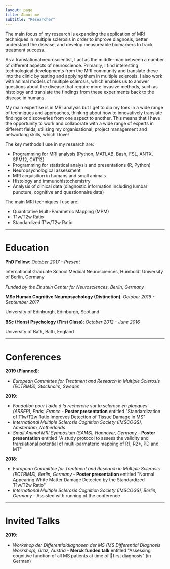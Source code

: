 ```yaml
---
layout: page
title: About me
subtitle: "Researcher"
---
```


The main focus of my research is expanding the application of MRI techniques in multiple sclerosis in order to improve diagnosis, better understand the disease, and develop measureable biomarkers to track treatment success. 

As a translational neuroscientist, I act as the middle-man between a number of different aspects of neuroscience. Primarily, I find interesting technological developments from the MRI community and translate these into the clinic by testing and applying them in multiple sclerosis. I also work with animal models of multiple sclerosis, which enables us to answer questions about the disease that require more invasive methods, such as histology and translate the findings from these experiments back to the disease in humans. 

My main expertise is in MRI analysis but I get to dip my toes in a wide range of techniques and approaches, thinking about how to innovatively translate findings or discoveries from one aspect to another. This means that I have the opportunity to work and collaborate with a wide range of experts in different fields, utilising my organisational, project management and networking skills, which I love!

The key methods I use in my research are: 

- Programming for MRI analysis (Python, MATLAB, Bash, FSL, ANTX, SPM12, CAT12)
- Programming for statistical analysis and presentations (R, Python)
- Neuropsychological assessment
- MRI acquisition in humans and small animals
- Histology and immunohistochemistry
- Analysis of clinical data (diagnostic information including lumbar puncture, cognitive and questionnaire data)

The main MRI techniques I use are:

- Quantitative Multi-Parametric Mapping (MPM)
- T1w/T2w Ratio
- Standardized T1w/T2w Ratio

---

Education
=========

**PhD Fellow**: *October 2017 - Present*

International Graduate School Medical Neurosciences, Humboldt University of Berlin,
Germany

*Funded by the Einstein Center for Neurosciences, Berlin, Germany*

**MSc Human Cognitive Neuropsychology (Distinction)**: *October 2016 - September 2017*

University of Edinburgh, Edinburgh, Scotland

**BSc (Hons) Psychology (First Class)**: *October 2012 - June 2016*

University of Bath, Bath, England

---

Conferences
===========

**2019 (Planned)**:
- *European Committee for Treatment and Research in Multiple Sclerosis (ECTRIMS), Stockholm, Sweden*

**2019**:
- *Fondation pour l'aide á la recherche sur la sclerose en placques (ARSEP), Paris, France* - **Poster presentation** entitled "Standardization of T1w/T2w Ratio Improves Detection of Tissue Damage in MS"
- *International Multiple Sclerosis Cognition Society (IMSCOGS), Amsterdam, Netherlands*
- *Small Animal MRI Symposium (SAMS), Hannover, Germany* - **Poster presentation** entitled "A study protocol to assess the validity and translational potential of multi-parmateric mapping of R1, R2*, PD and MT"

**2018**:
- *European Committee for Treatment and Research in Multiple Sclerosis (ECTRIMS), Berlin, Germany* - **Poster presentation** entitled "Normal Appearing White Matter Damage Detected by the Standardized T1w/T2w Ratio"
- *International Multiple Sclerosis Cognition Society (IMSCOGS), Berlin, Germany* - Assisted with running of the conference

---

Invited Talks
=============

**2019**:
- *Workshop der Differentialdiagnosen der MS (MS Differential Diagnosis Workshop), Graz, Austria* - **Merck funded talk** entitled "Assessing cognitive function of all MS patients at time of first diagnosis" (in German)